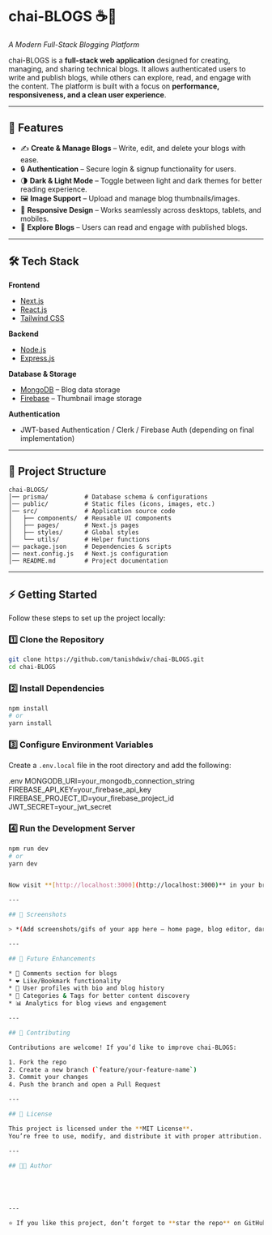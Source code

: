 

# chai-BLOGS ☕📖

*A Modern Full-Stack Blogging Platform*

chai-BLOGS is a **full-stack web application** designed for creating, managing, and sharing technical blogs. It allows authenticated users to write and publish blogs, while others can explore, read, and engage with the content. The platform is built with a focus on **performance, responsiveness, and a clean user experience**.

---

## 🚀 Features

* ✍️ **Create & Manage Blogs** – Write, edit, and delete your blogs with ease.
* 🔒 **Authentication** – Secure login & signup functionality for users.
* 🌗 **Dark & Light Mode** – Toggle between light and dark themes for better reading experience.
* 🖼️ **Image Support** – Upload and manage blog thumbnails/images.
* 📱 **Responsive Design** – Works seamlessly across desktops, tablets, and mobiles.
* 🔎 **Explore Blogs** – Users can read and engage with published blogs.

---

## 🛠️ Tech Stack

**Frontend**

* [Next.js](https://nextjs.org/)
* [React.js](https://reactjs.org/)
* [Tailwind CSS](https://tailwindcss.com/)

**Backend**

* [Node.js](https://nodejs.org/)
* [Express.js](https://expressjs.com/)

**Database & Storage**

* [MongoDB](https://www.mongodb.com/) – Blog data storage
* [Firebase](https://firebase.google.com/) – Thumbnail image storage

**Authentication**

* JWT-based Authentication / Clerk / Firebase Auth (depending on final implementation)

---

## 📂 Project Structure

```
chai-BLOGS/
│── prisma/          # Database schema & configurations  
│── public/          # Static files (icons, images, etc.)  
│── src/             # Application source code  
│   ├── components/  # Reusable UI components  
│   ├── pages/       # Next.js pages  
│   ├── styles/      # Global styles  
│   └── utils/       # Helper functions  
│── package.json     # Dependencies & scripts  
│── next.config.js   # Next.js configuration  
│── README.md        # Project documentation  
```

---

## ⚡ Getting Started

Follow these steps to set up the project locally:

### 1️⃣ Clone the Repository

```bash
git clone https://github.com/tanishdwiv/chai-BLOGS.git
cd chai-BLOGS
```

### 2️⃣ Install Dependencies

```bash
npm install
# or
yarn install
```

### 3️⃣ Configure Environment Variables

Create a `.env.local` file in the root directory and add the following:

.env
MONGODB_URI=your_mongodb_connection_string
FIREBASE_API_KEY=your_firebase_api_key
FIREBASE_PROJECT_ID=your_firebase_project_id
JWT_SECRET=your_jwt_secret


### 4️⃣ Run the Development Server

```bash
npm run dev
# or
yarn dev


Now visit **[http://localhost:3000](http://localhost:3000)** in your browser 🚀

---

## 📸 Screenshots

> *(Add screenshots/gifs of your app here – home page, blog editor, dark/light mode, etc.)*

---

## 🔮 Future Enhancements

* 💬 Comments section for blogs
* ❤️ Like/Bookmark functionality
* 👥 User profiles with bio and blog history
* 🧵 Categories & Tags for better content discovery
* 📊 Analytics for blog views and engagement

---

## 🤝 Contributing

Contributions are welcome! If you’d like to improve chai-BLOGS:

1. Fork the repo
2. Create a new branch (`feature/your-feature-name`)
3. Commit your changes
4. Push the branch and open a Pull Request

---

## 📜 License

This project is licensed under the **MIT License**.
You’re free to use, modify, and distribute it with proper attribution.

---

## 👨‍💻 Author





---

⭐ If you like this project, don’t forget to **star the repo** on GitHub!


